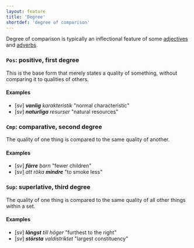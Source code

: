 ```yaml
---
layout: feature
title: 'Degree'
shortdef: 'degree of comparison'
---
```


Degree of comparison is typically an inflectional feature of some [adjectives](sv-pos/ADJ) and [adverbs](sv-pos/ADV).

### `Pos`: positive, first degree

This is the base form that merely states a quality of something, without
comparing it to qualities of others.

#### Examples

* [sv] _<b>vanlig</b> karakteristik_ "normal characteristic"
* [sv] _<b>naturliga</b> resurser_ "natural resources"

### `Cmp`: comparative, second degree

The quality of one thing is compared to the same quality of another.

#### Examples

* [sv] _<b>färre</b> barn_ "fewer children"
* [sv] _att röka <b>mindre</b>_ "to smoke less"

### `Sup`: superlative, third degree

The quality of one thing is compared to the same quality of all other
things within a set.

#### Examples

* [sv] _<b>längst</b> till höger_ "furthest to the right"
* [sv] _<b>största</b> valdistriktet_ "largest constituency"
<!-- Interlanguage links updated Čt lis 12 09:43:01 CET 2020 -->
